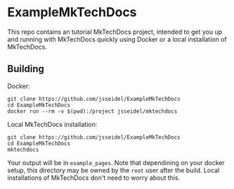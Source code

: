 # ExampleMkTechDocs

This repo contains an tutorial MkTechDocs project, intended to get you up and running with MkTechDocs quickly using Docker or a local installation of MkTechDocs.

## Building

Docker:

```
git clone https://github.com/jsseidel/ExampleMkTechDocs
cd ExampleMkTechDocs
docker run --rm -v $(pwd):/project jsseidel/mktechdocs
```

Local MkTechDocs installation:

```
git clone https://github.com/jsseidel/ExampleMkTechDocs
cd ExampleMkTechDocs
mktechdocs
```

Your output will be in `example_pages`. Note that dependining on your docker setup, this directory may be owned by the `root` user after the build. Local installations of MkTechDocs don't need to worry about this.


